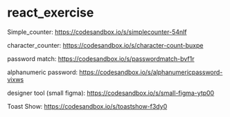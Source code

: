 # react_exercise

Simple_counter: https://codesandbox.io/s/simplecounter-54nlf

character_counter: https://codesandbox.io/s/character-count-buxpe

password match: https://codesandbox.io/s/passwordmatch-bvf1r

alphanumeric password: https://codesandbox.io/s/alphanumericpassword-vixws

designer tool (small figma): https://codesandbox.io/s/small-figma-ytp00

Toast Show: https://codesandbox.io/s/toastshow-f3dy0
